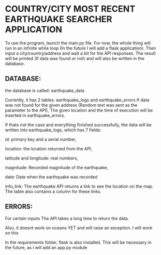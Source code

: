 # COUNTRY/CITY MOST RECENT EARTHQUAKE SEARCHER APPLICATION


To use the program, launch the main.py file. For now, the whole thing will run in an infinite while loop (In the future I will add a flask application).
Then input a city/country/address and wait a bit for the API responses. The result will be printed (If data was found or not) and will also be written in the
database.



## DATABASE:

the database is called: earthquake_data

Currently, it has 2 tables: earthquake_logs and earthquake_errors
If data was not found for the given address (Random text was sent as the parameter to the API), The given location and the time of execution will be inserted in earthquake_errors.


If thats not the case and everything finished successfully, the data will be written into earthquake_logs, which has 7 fields:






id: primary key and a serial number,

location: the location returned from the API,

latitude and longitude: real numbers,

magnitude:  Recorded magnitude of the earthquake,

date: Date when the earthquake was recorded

info_link: The earthquake API returns a link to see the location on the map. The table also contains a column for these links.

## ERRORS:

For certain inputs The API takes a long time to return the data.

Also, it doesnt work on oceans YET and will raise an exception. I will work on this

In the requirements folder, flask is also installed. This will be necessary in the future, as i will add  an app.py module
